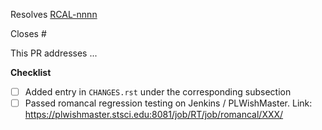 <!-- If this PR closes a JIRA ticket, make sure the title starts with the JIRA issue number,
for example RCAL-1234: <Fix a bug> -->
Resolves [RCAL-nnnn](https://jira.stsci.edu/browse/RCAL-nnnn)

<!-- If this PR closes a GitHub issue, reference it here by its number -->
Closes #

<!-- describe the changes comprising this PR here -->
This PR addresses ...

**Checklist**
- [ ] Added entry in `CHANGES.rst` under the corresponding subsection
- [ ] Passed romancal regression testing on Jenkins / PLWishMaster. Link: https://plwishmaster.stsci.edu:8081/job/RT/job/romancal/XXX/
